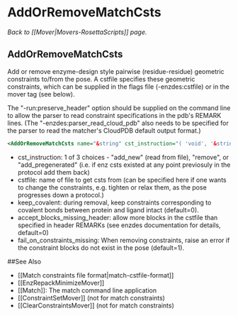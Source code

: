 # AddOrRemoveMatchCsts
*Back to [[Mover|Movers-RosettaScripts]] page.*
## AddOrRemoveMatchCsts

Add or remove enzyme-design style pairwise (residue-residue) geometric constraints to/from the pose. A cstfile specifies these geometric constraints, which can be supplied in the flags file (-enzdes:cstfile) or in the mover tag (see below).

The "-run:preserve\_header" option should be supplied on the command line to allow the parser to read constraint specifications in the pdb's REMARK lines. (The "-enzdes:parser\_read\_cloud\_pdb" also needs to be specified for the parser to read the matcher's CloudPDB default output format.)

```xml
<AddOrRemoveMatchCsts name="&string" cst_instruction="( 'void', '&string')" cstfile="&string" keep_covalent="(0 &bool)" accept_blocks_missing_header="(0 &bool)" fail_on_constraints_missing="(1 &bool)"/>
```

-   cst\_instruction: 1 of 3 choices - "add\_new" (read from file), "remove", or "add\_pregenerated" (i.e. if enz csts existed at any point previosuly in the protocol add them back)
-   cstfile: name of file to get csts from (can be specified here if one wants to change the constraints, e.g. tighten or relax them, as the pose progresses down a protocol.)
-   keep\_covalent: during removal, keep constraints corresponding to covalent bonds between protein and ligand intact (default=0).
-   accept\_blocks\_missing\_header: allow more blocks in the cstfile than specified in header REMARKs (see enzdes documentation for details, default=0)
-   fail\_on\_constraints\_missing: When removing constraints, raise an error if the constraint blocks do not exist in the pose (default=1).


##See Also

* [[Match constraints file format|match-cstfile-format]]
* [[EnzRepackMinimizeMover]]
* [[Match]]: The match command line application
* [[ConstraintSetMover]] (not for match constraints)
* [[ClearConstraintsMover]] (not for match constraints)
